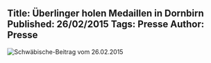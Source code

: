 Title: Überlinger holen Medaillen in Dornbirn
Published: 26/02/2015
Tags: Presse
Author: Presse
---

![Schwäbische-Beitrag vom 26.02.2015](./../assets/2015/2015-02-26-schawebische.jpg)